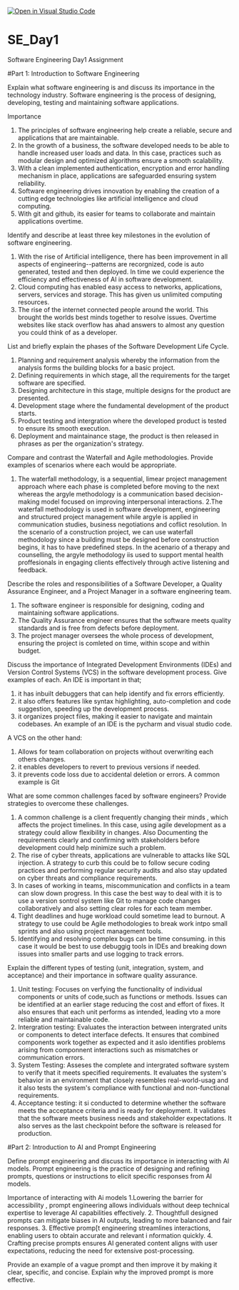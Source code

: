 [![Open in Visual Studio Code](https://classroom.github.com/assets/open-in-vscode-2e0aaae1b6195c2367325f4f02e2d04e9abb55f0b24a779b69b11b9e10269abc.svg)](https://classroom.github.com/online_ide?assignment_repo_id=18396247&assignment_repo_type=AssignmentRepo)
# SE_Day1
Software Engineering Day1 Assignment

#Part 1: Introduction to Software Engineering

Explain what software engineering is and discuss its importance in the technology industry. 
Software engineering is the process of designing, developing, testing and maintaining software applications.

Importance
1. The principles of software engineering help create a reliable, secure and applications that are maintainable.
2. In the growth of a business, the software developed needs to be able to handle increased user loads and data. In this case, practices such as modular design and optimized algorithms ensure a smooth scalability.
3. With  a clean implemented authentication, encryption and error handling mechanism in place, applications are safeguarded ensuring system reliability.
4. Software engineering drives innovation by enabling the creation of a cutting edge technologies like artificial intelligence and cloud computing.
5. With git and github, its easier for teams to collaborate and maintain applications overtime.


Identify and describe at least three key milestones in the evolution of software engineering.
1. With the rise of Artificial intelligence, there has been improvement in all aspects of engineering--patterns are recorgnized, code is auto generated, tested and then deployed. In time we could experience the efficiency and effectiveness of AI in software development.
2. Cloud computing has enabled easy access to networks, applications, servers, services and storage. This has given us unlimited computing resources.
3. The rise of the internet connected people around the world. This brought the worlds best minds together to resolve issues. Overtime websites like stack overflow has ahad answers to almost any question you could think of as a developer.


List and briefly explain the phases of the Software Development Life Cycle.
1. Planning and requirement analysis whereby the information from the analysis forms the building blocks for a basic project.
2. Defining requirements in which stage, all the requirements for the target software are specified.
3. Designing architecture in this stage, multiple designs for the product are presented.
4. Development stage where the fundamental development of the product starts.
5. Product testing and intergration where the developed product is tested to ensure its smooth execution.
6. Deployment and maintainance stage, the product is then released in phrases as per the organization's strategy.


Compare and contrast the Waterfall and Agile methodologies. Provide examples of scenarios where each would be appropriate.
1. The waterfall methodology, is a sequential, limear project management approach where each phase is completed before moving to the next whereas the argyle methodology is a communication based decision-making model focused on improving interpersonal interactions. 2.The waterfall methodology is used in software development, engineering and structured project management while argyle is applied in communication studies, business negotiations and coflict resolution.
In the scenario of a construction project, we can use waterfall methodology since a building must be designed before construction begins, it has to have predefined steps.
In the acenario of a therapy and counselling,  the argyle methodology iis used to support mental health proffesionals in engaging clients effectively through active listening and feedback.



Describe the roles and responsibilities of a Software Developer, a Quality Assurance Engineer, and a Project Manager in a software engineering team.
1. The software engineer is responsible for designing, coding and maintaining software applications.
2. The Quality Assurance engineer ensures that the software meets quality standards and is free from defects before deployment.
3. The project manager oversees the whole process of development, ensuring the project is comleted on time, within scope and within budget.


Discuss the importance of Integrated Development Environments (IDEs) and Version Control Systems (VCS) in the software development process. Give examples of each.
An IDE is important in that;
1. it has inbuilt debuggers that can help identify and fix errors efficiently.
2. it also offers features like syntax highlighting, auto-completion and code suggestion, speeding up the development process.
3. it organizes project files, making it easier to navigate and maintain codebases.
An example of an IDE is the pycharm and visual studio code.

A VCS on the other hand:
1. Allows for team collaboration on projects without overwriting each others changes.
2. it enables developers to revert to previous versions if needed.
3. it prevents code loss due to accidental deletion or errors.
A common example is Git


What are some common challenges faced by software engineers? Provide strategies to overcome these challenges.
1. A common challenge is a client frequently changing their minds , which affects the project timelines. In this case, using agile development as a strategy could allow flexibility in changes. Also Documenting the requirements clearly and confirming with stakeholders before development could help minimize such a problem.
2. The rise of cyber threats, applications are vulnerable to attacks like SQL injection. A strategy to curb this could be to follow secure coding practices and performing regular security audits and also stay updated on cyber threats and compliance requirements.
3. In cases of working in teams, miscommunication and conflicts  in a team can slow down progress. In this case the best way to deal with it is to use a version sontrol system like Git to manage code changes collaboratively and also setting clear roles for each team member.
4. Tight deadlines and huge workload could sometime lead to burnout. A strategy to use could be Agile methodologies to break work intpo small sprints and also using project management tools.
5. Identifying and resolving complex bugs can be time consuming. in this case it would be best to use debuggig tools in IDEs and breaking down issues into smaller parts and use logging to track errors.


Explain the different types of testing (unit, integration, system, and acceptance) and their importance in software quality assurance.
1. Unit testing: Focuses on verfying the functionality of individual components or units of code,such as functions or methods.
Issues can be identified at an earlier stage reducing the cost and effort of fixes. It also ensures that each unit performs as intended, leading vto a more reliable and maintainable code.
2. Intergration testing: Evaluates the interaction between intergrated units or components to detect interface defects.
It ensures that combined components work together as expected and it aslo identifies problems arising from componnent interactions such as mismatches or communication errors.
3. System Testing: Asseses the complete and intergrated software system to verify that it meets specified requirements.
It evaluates the system's behavior in an environment that closely resembles real-world-usag and it also tests the system's compliance with functional and non-functional requirements.
4. Acceptance testing: it si conducted to determine whether the software meets the acceptance criteria and is ready for deployment.
It validates that the software meets business needs and stakeholder expectations. It also serves as the last checkpoint before the software is released for production.



#Part 2: Introduction to AI and Prompt Engineering


Define prompt engineering and discuss its importance in interacting with AI models.
Prompt engineering is the practice of designing and refining prompts, questions or instructions to elicit specific responses from AI models.

Importance of interacting with Ai models
1.Lowering the barrier for accessibility , prompt engineering allows individuals without deep technical expertise to leverage AI capabilities effectively.
2. Thoughtfull designed prompts can mitigate biases in AI outputs, leading to more balanced and fair responses.
3. Effective promp[t engineering streamlines interactions, enabling users to obtain accurate and relevant i nformation quickly.
4. Crafting precise prompts ensures AI generated content aligns with user expectations, reducing the need for extensive post-processing.


Provide an example of a vague prompt and then improve it by making it clear, specific, and concise. Explain why the improved prompt is more effective.

